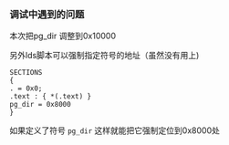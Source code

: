 ### 调试中遇到的问题

本次把pg_dir 调整到0x10000

另外lds脚本可以强制指定符号的地址（虽然没有用上)

    SECTIONS
    {
    . = 0x0;
    .text : { *(.text) }
    pg_dir = 0x8000
    }

如果定义了符号 `pg_dir` 这样就能把它强制定位到0x8000处